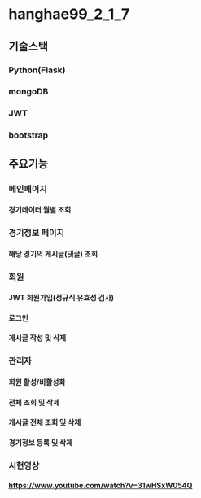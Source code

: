 # hanghae99_2_1_7

## 기술스택

### Python(Flask)
### mongoDB
### JWT
### bootstrap


## 주요기능

### 메인페이지
#### 경기데이터 월별 조회

### 경기정보 페이지
#### 해당 경기의 게시글(댓글) 조회

### 회원
#### JWT 회원가입(정규식 유효성 검사)
#### 로그인
#### 게시글 작성 및 삭제

### 관리자
#### 회원 활성/비활성화
#### 전체 조회 및 삭제
#### 게시글 전체 조회 및 삭제
#### 경기정보 등록 및 삭제

### 시현영상
#### https://www.youtube.com/watch?v=31wHSxW054Q

